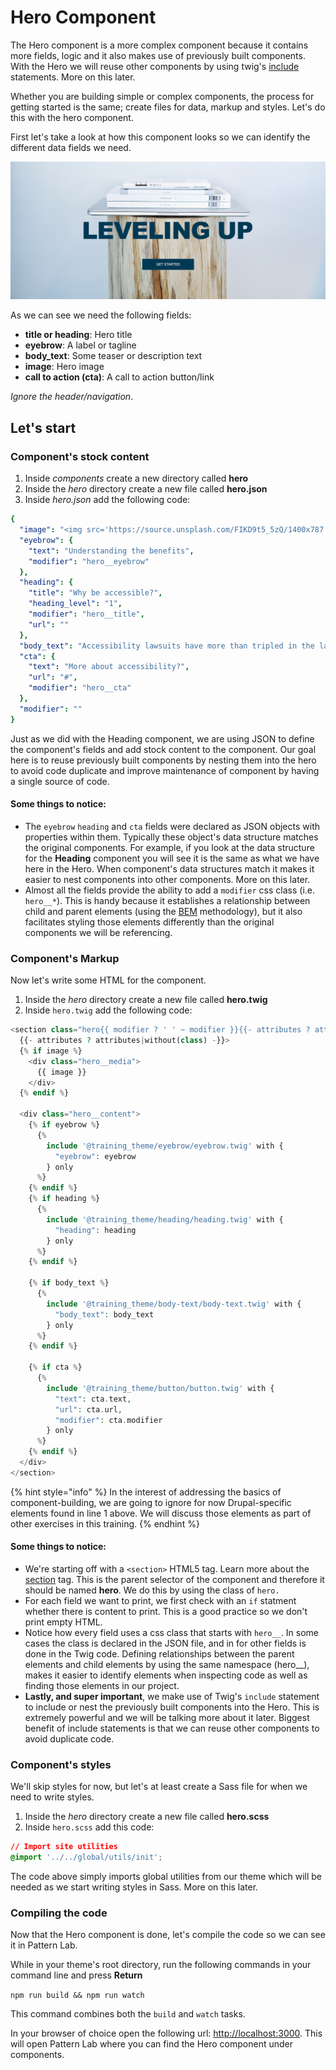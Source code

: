 # Hero Component

The Hero component is a more complex component because it contains more fields, logic and it also makes use of previously built components. With the Hero we will reuse other components by using twig's [include](https://twig.symfony.com/doc/2.x/tags/include.html) statements. More on this later.

Whether you are building simple or complex components, the process for getting started is the same; create files for data, markup and styles. Let's do this with the hero component.

First let's take a look at how this component looks so we can identify the different data fields we need.

![Example of site&apos;s hero.](../.gitbook/assets/hero.png)

As we can see we need the following fields:

* **title or heading**: Hero title
* **eyebrow**: A label or tagline
* **body\_text**: Some teaser or description text
* **image**: Hero image
* **call to action \(cta\)**: A call to action button/link

_Ignore the header/navigation_.

## Let's start

### Component's stock content

1. Inside _components_ create a new directory called **hero**
2. Inside the _hero_ directory create a new file called **hero.json**
3. Inside _hero.json_ add the following code:

```yaml
{
  "image": "<img src='https://source.unsplash.com/FIKD9t5_5zQ/1400x787' alt='A wonderful image' />",
  "eyebrow": {
    "text": "Understanding the benefits",
    "modifier": "hero__eyebrow"
  },
  "heading": {
    "title": "Why be accessible?",
    "heading_level": "1",
    "modifier": "hero__title",
    "url": ""
  },
  "body_text": "Accessibility lawsuits have more than tripled in the last few years, but it's not all bad news!",
  "cta": {
    "text": "More about accessibility?",
    "url": "#",
    "modifier": "hero__cta"
  },
  "modifier": ""
}
```

Just as we did with the Heading component, we are using JSON to define the component's fields and add stock content to the component. Our goal here is to reuse previously built components by nesting them into the hero to avoid code duplicate and improve maintenance of component by having a single source of code.

#### Some things to notice:

* The `eyebrow` `heading` and `cta` fields were declared as JSON objects with properties within them.  Typically these object's data structure matches the original components.  For example, if you look at the data structure for the **Heading** component you will see it is the same as what we have here in the Hero.  When component's data structures match it makes it easier to nest components into other components.  More on this later.
* Almost all the fields provide the ability to add a `modifier` css class \(i.e. `hero__*`\).  This is handy because it establishes a relationship between child and parent elements \(using the [BEM](https://css-tricks.com/bem-101/) methodology\), but it also facilitates styling those elements differently than the original components we will be referencing.

### Component's Markup

Now let's write some HTML for the component.

1. Inside the _hero_ directory create a new file called **hero.twig**
2. Inside `hero.twig` add the following code:

```php
<section class="hero{{ modifier ? ' ' ~ modifier }}{{- attributes ? attributes.class -}}"
  {{- attributes ? attributes|without(class) -}}>
  {% if image %}
    <div class="hero__media">
      {{ image }}
    </div>
  {% endif %}

  <div class="hero__content">
    {% if eyebrow %}
      {%
        include '@training_theme/eyebrow/eyebrow.twig' with {
          "eyebrow": eyebrow
        } only
      %}
    {% endif %}
    {% if heading %}
      {%
        include '@training_theme/heading/heading.twig' with {
          "heading": heading
        } only
      %}
    {% endif %}

    {% if body_text %}
      {%
        include '@training_theme/body-text/body-text.twig' with {
          "body_text": body_text
        } only
      %}
    {% endif %}

    {% if cta %}
      {%
        include '@training_theme/button/button.twig' with {
          "text": cta.text,
          "url": cta.url,
          "modifier": cta.modifier
        } only
      %}
    {% endif %}
  </div>
</section>
```

{% hint style="info" %}
In the interest of addressing the basics of component-building, we are going to ignore for now  Drupal-specific elements found in line 1 above. We will discuss those elements as part of other exercises in this training.
{% endhint %}

#### Some things to notice:

* We're starting off with a `<section>` HTML5 tag.  Learn more about the [section](https://www.w3schools.com/tags/tag_section.asp) tag.  This is the parent selector of the component and therefore it should be named **hero**.  We do this by using the class of `hero.`
* For each field we want to print, we first check with an `if` statment whether there is content to print.  This is a good practice so we don't print empty HTML.
* Notice how every field uses a css class that starts with `hero__`.  In some cases the class is declared in the JSON file, and in for other fields is done in the Twig code.  Defining relationships between the parent elements and child elements by using the same namespace \(hero\_\_\), makes it easier to identify elements when inspecting code as well as finding those elements in our project.
* **Lastly, and super important**, we make use of Twig's `include` statement to include or nest the previously built components into the Hero. This is extremely powerful and we will be talking more about it later.  Biggest benefit of include statements is that we can reuse other components to avoid duplicate code.

### Component's styles

We'll skip styles for now, but let's at least create a Sass file for when we need to write styles.

1. Inside the _hero_ directory create a new file called **hero.scss**
2. Inside `hero.scss` add this code:

```css
// Import site utilities
@import '../../global/utils/init';
```

The code above simply imports global utilities from our theme which will be needed as we start writing styles in Sass. More on this later.

### Compiling the code

Now that the Hero component is done, let's compile the code so we can see it in Pattern Lab.

While in your theme's root directory, run the following commands in your command line and press **Return**

`npm run build && npm run watch`

This command combines both the `build` and `watch` tasks.

In your browser of choice open the following url: [http://localhost:3000](http://localhost:3000). This will open Pattern Lab where you can find the Hero component under components.

